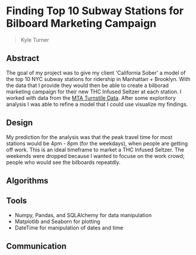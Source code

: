 # Finding Top 10 Subway Stations for Bilboard Marketing Campaign

> Kyle Turner

## Abstract
The goal of my project was to give my client 'California Sober' a model of the top 10 NYC subway stations for ridership in Manhattan + Brooklyn. With the data that I provide they would then be able to create a bilborad marketing campaign for their new THC Infused Seltzer at each station.
I worked with data from the [MTA Turnstile Data](http://web.mta.info/developers/turnstile.html). After some exploritory analysis I was able to refine a model that I could use visualize my findings.

## Design
My prediction for the analysis was that the peak travel time for most stations would be 4pm - 8pm (for the weekdays), when people are getting off work. This is an ideal timeframe to market a THC Infused Seltzer.
The weekends were dropped because I wanted to focuse on the work crowd; people who would see the bilboards repeatdly.

## Algorithms


## Tools

- Numpy, Pandas, and SQLAlchemy for data manipulation
- Matplotlib and Seaborn for plotting
- DateTime for manipulation of dates and time

## Communication

